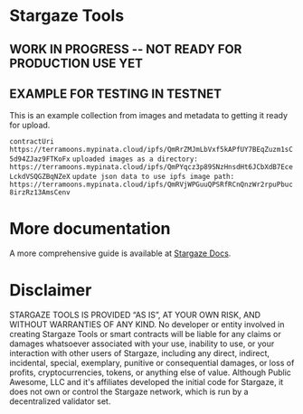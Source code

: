 # Stargaze Tools

## WORK IN PROGRESS -- NOT READY FOR PRODUCTION USE YET

## EXAMPLE FOR TESTING IN TESTNET

This is an example collection from images and metadata to getting it ready for upload.

`contractUri https://terramoons.mypinata.cloud/ipfs/QmRrZMJmLbVxf5kAPfUY7BEqZuzm1sC5d94ZJaz9FTKoFx`
`uploaded images as a directory: https://terramoons.mypinata.cloud/ipfs/QmPYqcz3p89SNzHnsdHt6JCbXdB7EceLckdVSQGZBqNZeX`
`update json data to use ipfs image path: https://terramoons.mypinata.cloud/ipfs/QmRVjWPGuuQPSRfRCnQnzWr2rpuPbuc8irzRz13AmsCenv`

# More documentation

A more comprehensive guide is available at [Stargaze Docs](https://docs.stargaze.zone/guides/readme).

# Disclaimer

STARGAZE TOOLS IS PROVIDED “AS IS”, AT YOUR OWN RISK, AND WITHOUT WARRANTIES OF ANY KIND. No developer or entity involved in creating Stargaze Tools or smart contracts will be liable for any claims or damages whatsoever associated with your use, inability to use, or your interaction with other users of Stargaze, including any direct, indirect, incidental, special, exemplary, punitive or consequential damages, or loss of profits, cryptocurrencies, tokens, or anything else of value. Although Public Awesome, LLC and it's affiliates developed the initial code for Stargaze, it does not own or control the Stargaze network, which is run by a decentralized validator set.
